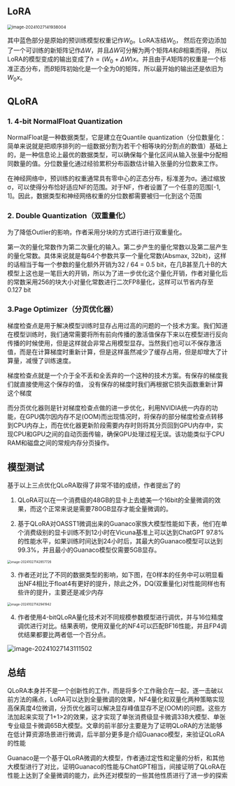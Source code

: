 ## LoRA

<img src="https://cdn.jsdelivr.net/gh/steven-lbp/images@main/image-20241027141938004.png" alt="image-20241027141938004" style="zoom: 67%;" />



其中蓝色部分是原始的预训练模型权重记作$W_{0}$。LoRA冻结$W_{0}$， 然后在旁边添加了一个可训练的新矩阵记作$\Delta W$，并且$\Delta W$可分解为两个矩阵$A$和$B$相乘而得， 所以LoRA的模型变成的输出变成了$h = (W_{0}+\Delta W)x$。并且由于$A$矩阵的权重是一个标准正态分布，而$B$矩阵初始化是一个全为0的矩阵，所以最开始的输出还是依旧为$W_{0}x$。





## QLoRA

### 1. 4-bit NormalFloat Quantization

NormalFloat是一种数据类型，它是建立在Quantile quantization（分位数量化：简单来说就是把顺序排列的一组数据分割为若干个相等块的分割点的数值）基础上的，是一种信息论上最优的数据类型，可以确保每个量化区间从输入张量中分配相同数量的值。分位数量化通过经验累积分布函数估计输入张量的分位数来工作。



在神经网络中，预训练的权重通常具有零中心的正态分布，标准差为σ。通过缩放σ，可以使得分布恰好适应NF的范围。对于NF，作者设置了一个任意的范围[-1, 1]。因此，数据类型和神经网络权重的分位数都需要被归一化到这个范围



### 2. Double Quantization（双重量化）

为了降低Outlier的影响，作者采用分块的方式进行进行双重量化。

第一次的量化常数作为第二次量化的输入。第二步产生的量化常数以及第二层产生的量化常数。具体来说就是每64个参数共享一个量化常数(Absmax, 32bit)，这样的话相当于每一个参数的量化额外开销为32 / 64 = 0.5 bit，在几B甚至几十B的大模型上这也是一笔巨大的开销，所以为了进一步优化这个量化开销，作者对量化后的常数采用256的块大小对量化常数进行二次FP8量化，这样可以节省内存至0.127 bit

### 3.Page Optimizer（分页优化器）

梯度检查点是用于解决模型训练时显存占用过高的问题的一个技术方案。我们知道在模型训练时，我们通常需要将所有前向传播的激活值保存下来以在模型进行反向传播的时候使用，但是这样就会非常占用模型显存。当然我们也可以不保存激活值，而是在计算梯度时重新计算，但是这样虽然减少了缓存占用，但是却增大了计算量，减慢了训练速度。

梯度检查点就是一个介于全不丢和全丢弃的一个这种的技术方案。有保存的梯度我们就直接使用这个保存的值， 没有保存的梯度时我们再根据它损失函数重新计算这个梯度

而分页优化器则是针对梯度检查点做的进一步优化，利用NVIDIA统一内存的功能，在GPU偶尔因内存不足(OOM)而出现情况时，将保存的部分梯度检查点转移到CPU内存上，而在优化器更新阶段需要内存时则将其分页回到GPU内存中，实现CPU和GPU之间的自动页面传输，确保GPU处理过程无误。该功能类似于CPU RAM和磁盘之间的常规内存分页操作。



## 模型测试

基于以上三点优化QLoRA取得了非常不错的成绩，作者提出了的

1. QLoRA可以在一个消费级的48GB的显卡上去媲美一个16bit的全量微调的效果，而这个正常来说是需要780GB显存才能全量微调的。

2. 基于QLoRA对OASST1微调出来的Guanaco家族大模型性能如下表，他们在单个消费级别的显卡训练不到12小时在Vicuna基准上可以达到ChatGPT 97.8%的性能水平，如果训练时间达到24小时后，其最大的Guanaco模型可以达到99.3%，并且最小的Guanaco模型仅需要5GB显存。

<img src="https://cdn.jsdelivr.net/gh/steven-lbp/images@main/image-20241027142857726.png" alt="image-20241027142857726" style="zoom:50%;" />

3. 作者还对比了不同的数据类型的影响，如下图，在0样本的任务中可以明显看出NF4相比于float4有更好的提升，除此之外，DQ(双重量化)对性能同样也有些许的提升，主要还是减少内存

<img src="https://cdn.jsdelivr.net/gh/steven-lbp/images@main/image-20241027142941942.png" alt="image-20241027142941942" style="zoom:50%;" />

4. 作者使用4-bitQLoRA量化技术对不同规模参数模型进行调优，并与16位精度调优进行对比。结果表明，使用双量化的NF4可以匹配BF16性能，并且FP4调优结果都要比两者低一个百分点。

![image-20241027143111502](https://cdn.jsdelivr.net/gh/steven-lbp/images@main/image-20241027143111502.png)

## 总结

QLoRA本身并不是一个创新性的工作，而是将多个工作融合在一起，逐一击破以前方法的痛点，LoRA可以达到全量微调的效果，NF4量化和双量化两种策略实现高保真度4位微调，分页优化器可以解决显存峰值显存不足(OOM)的问题。这些方法加起来实现了1+1>2的效果，这才实现了单张消费级显卡微调33B大模型、单张专业级显卡微调65B大模型。文章的前半部分主要是为了证明QLoRA的方法能够在低计算资源场景进行微调，后半部分更多是介绍Guanaco模型，来验证QLoRA的性能

Guanaco是一个基于QLoRA微调的大模型，作者通过定性和定量的分析，和其他大模型进行了对比，证明Guanaco的性能与ChatGPT相当，间接证明了QLoRA在性能上达到了全量微调的能力，此外还对模型的一些其他性质进行了进一步的探索
